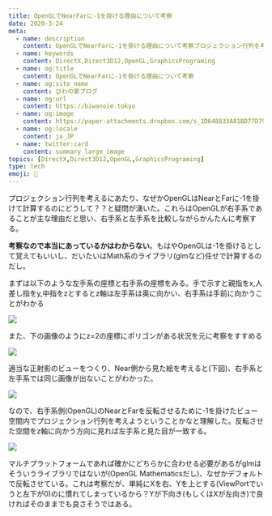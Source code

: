 ```yaml
---
title: OpenGLでNearFarに-1を掛ける理由について考察
date: 2020-3-24
meta:
  - name: description
    content: OpenGLでNearFarに-1を掛ける理由について考察プロジェクション行列を考えるにあたり、なぜかOpenGLはNearとFarに-1を掛けて計算するのにどうして？？と疑問が湧いた。これらはOpenGLが右手系であることが主な理由だと思い、右手系と左手系を比較しながらかんたんに考察する。
  - name: keywords
    content: DirectX,Direct3D12,OpenGL,GraphicsPrograming
  - name: og:title
    content: OpenGLでNearFarに-1を掛ける理由について考察
  - name: og:site_name
    content: びわの家ブログ
  - name: og:url
    content: https://biwanoie.tokyo
  - name: og:image
    content: https://paper-attachments.dropbox.com/s_1D648833A81BD77D79B4667F4E0A68B2914DF024B2BF376EB6D623ED9572BA61_1585060701316_opengl_01.jpg
  - name: og:locale
    content: ja_JP
  - name: twitter:card
    content: summary_large_image
topics: [DirectX,Direct3D12,OpenGL,GraphicsPrograming] 
type: tech
emoji: 💛
---
```

プロジェクション行列を考えるにあたり、なぜかOpenGLはNearとFarに-1を掛けて計算するのにどうして？？と疑問が湧いた。これらはOpenGLが右手系であることが主な理由だと思い、右手系と左手系を比較しながらかんたんに考察する。

**考察なので本当にあっているかはわからない**。もはやOpenGLは-1を掛けるとして覚えてもいいし、だいたいはMath系のライブラリ(glmなど)任せで計算するのだし。

まずは以下のような左手系の座標と右手系の座標をみる。手で示すと親指をx,人差し指をy,中指をzとするとz軸は左手系は奥に向かい、右手系は手前に向かうことがわかる


![](https://paper-attachments.dropbox.com/s_1D648833A81BD77D79B4667F4E0A68B2914DF024B2BF376EB6D623ED9572BA61_1585060701316_opengl_01.jpg)


また、下の画像のようにz=2の座標にポリゴンがある状況を元に考察をすすめる


![](https://paper-attachments.dropbox.com/s_1D648833A81BD77D79B4667F4E0A68B2914DF024B2BF376EB6D623ED9572BA61_1585060709997_opengl_02.jpg)


適当な正射影のビューをつくり、Near側から見た絵を考えると(下図)、右手系と左手系では同じ画像が出ないことがわかった。


![](https://paper-attachments.dropbox.com/s_1D648833A81BD77D79B4667F4E0A68B2914DF024B2BF376EB6D623ED9572BA61_1585060719758_opengl_3.jpg)


なので、右手系側(OpenGL)のNearとFarを反転させるために-1を掛けたビュー空間内でプロジェクション行列を考えようということかなと理解した。反転させた空間をz軸に向かう方向に見れば左手系と見た目が一致する。


![](https://paper-attachments.dropbox.com/s_1D648833A81BD77D79B4667F4E0A68B2914DF024B2BF376EB6D623ED9572BA61_1585060728150_opengl_04.jpg)


マルチプラットフォームであれば確かにどちらかに合わせる必要があるがglmはそういうライブラリではないが(OpenGL Mathematicsだし)、なぜかデフォルトで反転させている。これは考察だが、単純にXを右、Yを上とする(ViewPortでいうと左下が0)のに慣れてしまっているから？Yが下向き(もしくはXが左向き)で良ければそのままでも良さそうではある。

